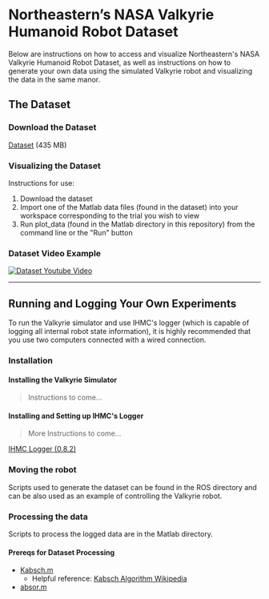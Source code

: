 # Northeastern’s NASA Valkyrie Humanoid Robot Dataset

Below are instructions on how to access and visualize Northeastern's NASA Valkyrie Humanoid Robot Dataset, as well as instructions on how to generate your own data using the simulated Valkyrie robot and visualizing the data in the same manor.

## The Dataset

### Download the Dataset
 [Dataset](http://hdl.handle.net/2047/D20249932) (435 MB)

### Visualizing the Dataset
 Instructions for use:
 
 1. Download the dataset
 2. Import one of the Matlab data files (found in the dataset) into your workspace corresponding to the trial you wish to view
 3. Run plot_data (found in the Matlab directory in this repository) from the command line or the "Run" button

### Dataset Video Example
 [![Dataset Youtube Video](https://img.youtube.com/vi/H5slSraVXas/0.jpg)](https://youtu.be/H5slSraVXas)


---------------------------------------


## Running and Logging Your Own Experiments

To run the Valkyrie simulator and use IHMC's logger (which is capable of logging all internal robot state information), it is highly recommended that you use two computers connected with a wired connection.

### Installation 
#### Installing the Valkyrie Simulator
> Instructions to come...

#### Installing and Setting up IHMC's Logger
> More Instructions to come...

[IHMC Logger (0.8.2)](https://bintray.com/ihmcrobotics/distributions/IHMCLogger/0.8.2)


### Moving the robot
Scripts used to generate the dataset can be found in the ROS directory and can be also used as an example of controlling the Valkyrie robot.


### Processing the data
Scripts to process the logged data are in the Matlab directory.

#### Prereqs for Dataset Processing
* [Kabsch.m](http://www.mathworks.com/matlabcentral/fileexchange/25746-kabsch-algorithm)
  * Helpful reference: [Kabsch Algorithm Wikipedia](https://en.wikipedia.org/wiki/Kabsch_algorithm)
* [absor.m](https://www.mathworks.com/matlabcentral/fileexchange/26186-absolute-orientation-horn-s-method)
